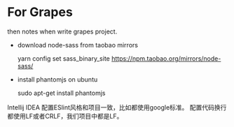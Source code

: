 # For Grapes
then notes when write grapes project.


* download node-sass from taobao mirrors

  yarn config set sass_binary_site https://npm.taobao.org/mirrors/node-sass/

* install phantomjs on ubuntu

  sudo apt-get install phantomjs


Intellij IDEA 配置ESlint风格和项目一致，比如都使用google标准。
配置代码换行都使用LF或者CRLF，我们项目中都是LF。
